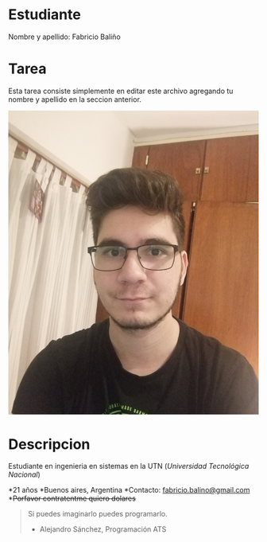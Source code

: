# Estudiante
Nombre y apellido: Fabricio Baliño

# Tarea
Esta tarea consiste simplemente en editar este archivo agregando tu nombre y apellido en la seccion anterior.

![mi foto](Foto_GitHub.jpg)

# Descripcion
Estudiante en ingenieria en sistemas en la UTN (*Universidad Tecnológica Nacional*)

*21 años
*Buenos aires, Argentina
*Contacto: fabricio.balino@gmail.com
*~~Porfavor contratentme quiero dolares~~

>Si puedes imaginarlo puedes programarlo.
>- Alejandro Sánchez, Programación ATS